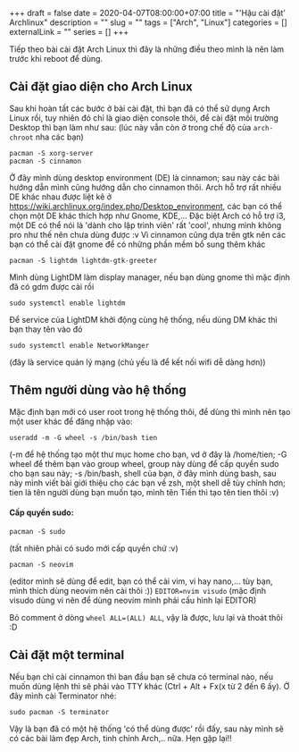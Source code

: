 +++ 
draft = false
date = 2020-04-07T08:00:00+07:00
title = "'Hậu cài đặt' Archlinux"
description = ""
slug = "" 
tags = ["Arch", "Linux"]
categories = []
externalLink = ""
series = []
+++

Tiếp theo bài cài đặt Arch Linux thì đây là những điều theo mình là nên làm trước khi reboot để dùng.

## Cài đặt giao diện cho Arch Linux

Sau khi hoàn tất các bước ở bài cài đặt, thì bạn đã có thể sử dụng Arch Linux rồi, tuy nhiên đó chỉ là giao diện console thôi, để cài đặt môi trường Desktop thì bạn làm như sau: (lúc này vẫn còn ở trong chế độ của `arch-chroot` nha các bạn)

```shell
pacman -S xorg-server
pacman -S cinnamon
```

Ở đây mình dùng desktop environment (DE) là cinnamon; sau này các bài hướng dẫn mình cũng hướng dẫn cho cinnamon thôi. Arch hỗ trợ rất nhiều DE khác nhau được liệt kê ở https://wiki.archlinux.org/index.php/Desktop_environment, các bạn có thể chọn một DE khác thích hợp như Gnome, KDE,... Đặc biệt Arch có hỗ trợ i3, một DE có thể nói là 'dành cho lập trình viên' rất 'cool', nhưng mình không pro như thế nên chưa dùng được :v Vì cinnamon cũng dựa trên gtk nên các bạn có thể cài đặt gnome để có những phần mềm bổ sung thêm khác

```shell
pacman -S lightdm lightdm-gtk-greeter
```

Mình dùng LightDM làm display manager, nếu bạn dùng gnome thì mặc định đã có gdm được cài rồi

```shell
sudo systemctl enable lightdm
```

Để service của LightDM khởi động cùng hệ thống, nếu dùng DM khác thì bạn thay tên vào đó

```shell
sudo systemctl enable NetworkManger
```

(đây là service quản lý mạng (chủ yếu là để kết nối wifi dễ dàng hơn))

## Thêm người dùng vào hệ thống

Mặc định bạn mới có user root trong hệ thống thôi, để dùng thì mình nên tạo một user khác để đăng nhập vào:

```shell
useradd -m -G wheel -s /bin/bash tien
```

(-m để hệ thống tạo một thư mục home cho bạn, vd ở đây là /home/tien; -G wheel để thêm bạn vào group wheel, group này dùng để cấp quyền sudo cho bạn sau này; -s /bin/bash, shell của bạn, ở đây mình dùng bash, sau này mình viết bài giới thiệu cho các bạn về zsh, một shell dễ tùy chỉnh hơn; tien là tên người dùng bạn muốn tạo, mình tên Tiến thì tạo tên tien thôi :v)

#### Cấp quyền sudo:

```shell
pacman -S sudo
```

(tất nhiên phải có sudo mới cấp quyền chứ :v)

```shell
pacman -S neovim
```

(editor mình sẽ dùng để edit, bạn có thể cài vim, vi hay nano,... tùy bạn, mình thích dùng neovim nên cài thôi :))
`EDITOR=nvim visudo` (mặc định visudo dùng vi nên để dùng neovim mình phải cấu hình lại EDITOR)

Bỏ comment ở dòng `wheel ALL=(ALL) ALL`, vậy là được, lưu lại và thoát thôi :D

## Cài đặt một terminal

Nếu bạn chỉ cài cinnamon thì ban đầu bạn sẽ chưa có terminal nào, nếu muốn dùng lệnh thì sẽ phải vào TTY khác (Ctrl + Alt + Fx(x từ 2 đến 6 ấy). Ở đây mình cài Terminator nhé:

```shell
sudo pacman -S terminator
```

Vậy là bạn đã có một hệ thống 'có thể dùng được' rồi đấy, sau này mình sẽ có các bài làm đẹp Arch, tinh chỉnh Arch,.. nữa. Hẹn gặp lại!!

